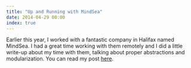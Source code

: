 ```yaml
---
title: "Up and Running with MindSea"
date: 2014-04-29 00:00
index: true
---
```


Earlier this year, I worked with a fantastic company in Halifax named MindSea. I had a great time working with them remotely and I did a little write-up about my time with them, talking about proper abstractions and modularization. You can read my post [here](http://www.mindsea.com/2014/04/up-and-running-with-mindsea-doing-it-the-right-way/).

<!-- more -->
